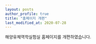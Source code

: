 ```yaml
---
layout: posts
author_profile: true
title: "홈페이지 개편"
last_modified_at: 2020-07-28
---
```


해양유체역학실험실 홈페이지를 개편하였습니다.